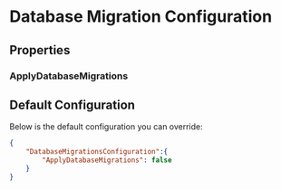 # Database Migration Configuration

## Properties

### ApplyDatabaseMigrations

## Default Configuration

Below is the default configuration you can override:

```json
{
    "DatabaseMigrationsConfiguration":{
        "ApplyDatabaseMigrations": false
    }
}
```
